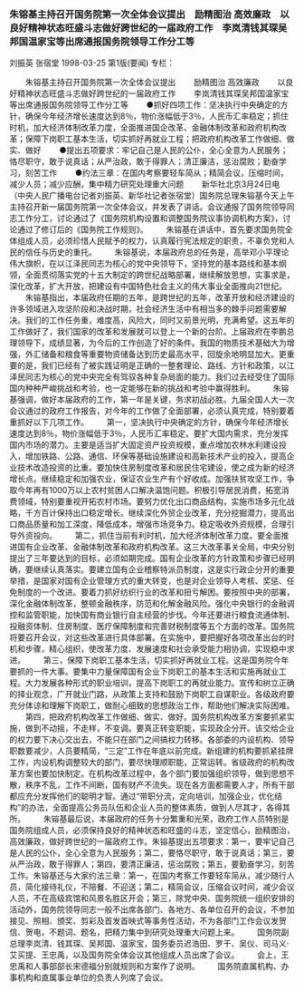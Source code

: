### 朱镕基主持召开国务院第一次全体会议提出　励精图治  高效廉政　以良好精神状态旺盛斗志做好跨世纪的一届政府工作　李岚清钱其琛吴邦国温家宝等出席通报国务院领导工作分工等
刘振英  张宿堂
1998-03-25
第1版(要闻)
专栏：

　　朱镕基主持召开国务院第一次全体会议提出
　　励精图治  高效廉政
　　以良好精神状态旺盛斗志做好跨世纪的一届政府工作
　　李岚清钱其琛吴邦国温家宝等出席通报国务院领导工作分工等
　　●抓好四项工作：坚决执行中央确定的方针，确保今年经济增长速度达到8％，物价涨幅低于3％，人民币汇率稳定；抓住时机，加大经济体制改革力度，全面推进国企改革、金融体制改革和政府机构改革；保障下岗职工基本生活，切实抓好再就业工程；把政府机构改革工作做细、做实、做好
　　●提出五项要求：牢记自己是人民的公仆，全心全意为人民服务；恪尽职守，敢于说真话；从严治政，敢于得罪人；清正廉洁，惩治腐败；勤奋学习，刻苦工作
　　●约法三章：在国内考察要轻车简从；精简会议，压缩时间，减少人员；减少应酬，集中精力研究处理重大问题
　　新华社北京3月24日电（中央人民广播电台记者刘振英、新华社记者张宿堂）国务院总理朱镕基今天上午主持召开新一届国务院第一次全体会议，并发表了讲话。会议通报了国务院领导同志工作分工，讨论通过了《国务院机构设置和调整国务院议事协调机构方案》，讨论通过了修订后的《国务院工作规则》。
　　朱镕基在讲话中，首先要求国务院全体组成人员，必须珍惜人民赋予的权力，认真履行宪法规定的职责，不辜负党和人民的信任与历史的重托。
　　朱镕基说，本届政府总的任务是，高举邓小平理论伟大旗帜，在以江泽民同志为核心的党中央领导下，坚持党的基本路线和基本纲领，全面贯彻落实党的十五大制定的跨世纪战略部署，继续解放思想，实事求是，深化改革，扩大开放，把建设有中国特色社会主义的伟大事业全面推向21世纪。
　　朱镕基指出，本届政府任期的五年，是跨世纪的五年，改革开放和经济建设的许多领域进入攻坚阶段和决战时期，社会经济生活中有相当多的棘手问题需要解决。我们的工作任务重，难度高，风险大，同时又前景光明，充满希望。这五年的工作做好了，我们国家的改革和发展就可以登上一个新的台阶。上届政府在李鹏总理领导下，成绩显著，为今后的工作创造了好的条件。我国的物质技术基础大为增强，外汇储备和粮食等重要物资储备达到历史最高水平，回旋余地明显加大。更重要的是，我们已经有了被实践证明是正确的一整套理论、路线、方针和政策，以江泽民同志为核心的党中央完全有驾驭各种复杂局面的能力。我们过去经受住了国际国内种种严峻挑战和考验，也一定能够在新的挑战和考验中赢得胜利。
　　朱镕基强调，做好本届政府的工作，第一年是关键，务求初战必胜。九届全国人大一次会议通过的政府工作报告，对今年的工作做了全面部署，必须认真完成，特别要着重抓好以下几项工作。
　　第一，坚决执行中央确定的方针，确保今年经济增长速度达到8％，物价涨幅低于3％，人民币汇率稳定。要扩大国内需求，充分发挥国内市场的潜力。主要是适当扩大固定资产投资规模，重点增加农林水利建设投入，增加铁路、公路、通信、环保等基础设施建设和高新技术产业的投入，提高企业技术改造投资的比重。要加快住房制度改革和居民住宅建设，使之成为新的经济增长点。继续稳定和加强农业，保证农业生产有个好收成。加强扶贫攻坚工作，争取今年再有1000万以上农村贫困人口解决温饱问题。积极引导居民消费，拓宽消费领域，特别要重视开拓农村市场。要努力优化出口商品结构，实施市场多元化战略，千方百计保持出口稳定增长。继续深化外贸企业改革，充分挖掘潜力，提高出口商品质量和加工深度，降低成本，增强市场竞争力。稳定吸收外资规模，合理引导外资投向。
　　第二，抓住当前有利时机，加大经济体制改革力度。要全面推进国有企业改革、金融体制改革和政府机构改革。这三大改革事关全局，中央分别提出了三年要达到的目标，必须如期完成。国有企业改革的方针政策和步骤已经明确，要继续认真落实。要建立国有企业稽察特派员制度，这是实行政企分开的重要举措，是国家对国有企业管理方式的重大转变，也是对企业领导人考核、奖惩、任免制度的一个改进。要着力抓好纺织行业的改革和扭亏解困。要按照中央的部署，深化金融体制改革，整顿金融秩序，防范和化解金融风险。强化中央银行的金融调控和监管职能，加快国有商业银行自主经营的步伐。今年还要进行粮食流通体制、投融资体制、住房制度、医疗保障制度和完善财税制度等五个方面的改革。国务院将要召开会议，对这些改革进行具体部署。在实施中，要把握好各项改革出台的时机和步骤，精心组织，使改革力度、发展速度和社会承受能力相协调，实现稳中求进。
　　第三，保障下岗职工基本生活，切实抓好再就业工程。这是国务院今年要抓的一件大事。要集中力量保障国有企业下岗职工的基本生活和实施再就业工程。大力发展各种形式的职业培训，提高下岗职工的再就业能力。宣传和树立正确的择业观念，广开就业门路，从政策上支持和鼓励下岗职工自谋职业。各级政府要充分体谅和理解下岗职工，做耐心细致的思想政治工作，帮助他们解决实际困难。
　　第四，把政府机构改革工作做细、做实、做好。国务院机构改革方案要抓紧实施，做到不动摇，不走样，不变调。要真正转变职能，实现政企分开。该交给企业的权力要下决心交出去，不能只在部门之间搞权力转移。各部委的内设机构、领导职数要减少，人员要精简，“三定”工作在年底以前完成。新组建的机构要抓紧挂牌工作，内设机构调整较大的部门，要尽快理顺职能，正常运转。省级政府的机构改革方案也要加快制定。在机构改革过程中，各个部门要加强组织领导，做到思想不散，秩序不乱，工作不间断，国有财产不流失。现在各方面都需要人才，所有干部都应充分发挥他们的聪明才智。通过“带职分流，定向培训，加强企业，优化结构”的办法，全面提高公务员队伍和企业人员的整体素质，做到人尽其才，各得其所。
　　朱镕基最后说，本届政府的任务十分繁重和光荣，政府工作人员特别是国务院组成人员，必须保持良好的精神状态和旺盛的斗志，坚定信心，励精图治，高效廉政，做好跨世纪的一届政府工作。朱镕基提出五项要求：第一，要牢记自己是人民的公仆，全心全意为人民服务；第二，要恪尽职守，敢于说真话；第三，要从严治政，敢于得罪人；第四，要清正廉洁，惩治腐败；第五，要勤奋学习，刻苦工作。朱镕基还与大家约法三章：第一，在国内考察工作要轻车简从，减少随行人员，简化接待礼仪，不陪餐、不迎送；第二，精简会议，压缩会议时间，减少会议人员，不在高级宾馆和风景名胜区开会；第三，除党中央、国务院统一组织安排的活动外，国务院领导同志一般不出席各部门、各地方、各单位召开的会议，不参加接见、照相、颁奖、剪彩及首发首映式等事务性活动，不为各部门工作会议发贺信、贺电，不题词、题名，把精力集中到研究处理重大问题上来。
　　国务院副总理李岚清、钱其琛、吴邦国、温家宝，国务委员迟浩田、罗干、吴仪、司马义·艾买提、王忠禹，以及国务院全体会议其他组成人员出席了会议。
　　会上，王忠禹和人事部部长宋德福分别就规则和方案作了说明。
　　国务院直属机构、办事机构和直属事业单位的负责人列席了会议。
